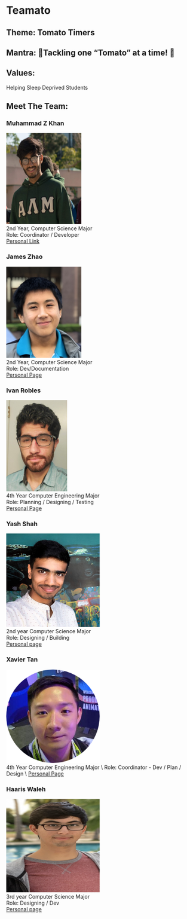 # Teamato

## Theme: Tomato Timers

## Mantra: :tomato:Tackling one “Tomato” at a time! :tomato:

## Values:
Helping Sleep Deprived Students 

## Meet The Team:

### Muhammad Z Khan
<img src="admin/misc/mzk.jpg" width="201" height="244" /> \
2nd Year, Computer Science Major \
Role: Coordinator / Developer \
[Personal Link](https://mz-k.github.io/)<br>

### James Zhao
<img src="admin/misc/James.JPG" width="201" height="244" /> \
2nd Year, Computer Science Major \
Role: Dev/Documentation \
[Personal Page](https://jameszhao01.github.io/CSE110_Lab2/)<br>

### Ivan Robles
<img src="admin/misc/IvanRobles.jpg" height="244" /> \
4th Year Computer Engineering Major \
Role: Planning / Designing / Testing \
[Personal Page](https://i1robles.github.io/index.html/)<br>

### Yash Shah
<img src="admin/misc/Yash_Shah.jpg" width="250" height="250" /> \
2nd year Computer Science Major \
Role: Designing / Building \
[Personal page](https://ynshah3.github.io)

### Xavier Tan 
<img src="admin/misc/xavier-img.png" width="250" height="250" /> \
4th Year Computer Engineering Major \ 
Role: Coordinator - Dev / Plan / Design \ 
[Personal Page](https://xavierkst.github.io/CSE_110_Lab_2/)<br> 

### Haaris Waleh
<img src="admin/misc/HaarisWaleh.jpg" width="250" height="250"> \
3rd year  Computer Science Major \
Role: Designing / Dev \
[Personal page](https://hwaleh.github.io)<br>

